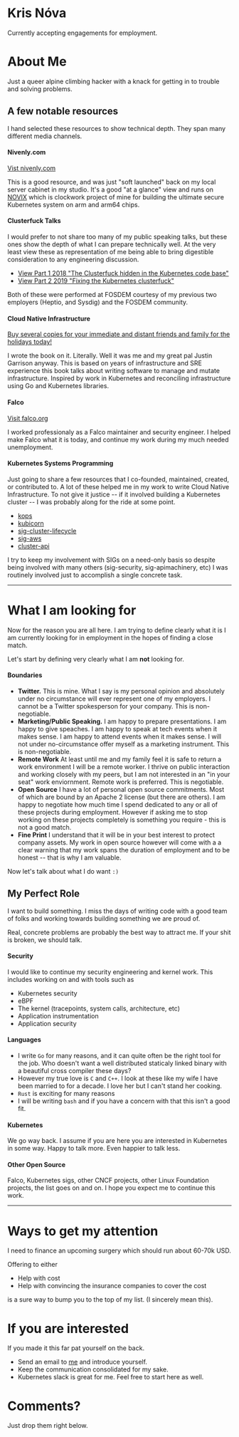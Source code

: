 # Kris Nóva

Currently accepting engagements for employment. 

# About Me

Just a queer alpine climbing hacker with a knack for getting in to trouble and solving problems.

## A few notable resources

I hand selected these resources to show technical depth. They span many different media channels.

#### Nivenly.com

[Vist nivenly.com](https://nivenly.com)

This is a good resource, and was just "soft launched" back on my local server cabinet in my studio. It's a good "at a glance" view and runs on [NOVIX](https://github.com/kris-nova/novix) which is clockwork project of mine for building the ultimate secure Kubernetes system on arm and arm64 chips. 

#### Clusterfuck Talks

I would prefer to not share too many of my public speaking talks, but these ones show the depth of what I can prepare technically well. At the very least view these as representation of me being able to bring digestible consideration to any engineering discussion. 

 - [View Part 1 2018 "The Clusterfuck hidden in the Kubernetes code base"](https://www.youtube.com/watch?v=4VNDjwzzKPo&ab_channel=source%7Bd%7D)
 - [View Part 2 2019 "Fixing the Kubernetes clusterfuck"](https://www.youtube.com/watch?v=VrtkKgfJ3RI&ab_channel=KrisN%C3%B3va)
 
 Both of these were performed at FOSDEM courtesy of my previous two employers (Heptio, and Sysdig) and the FOSDEM community.
 
 #### Cloud Native Infrastructure
 
 [Buy several copies for your immediate and distant friends and family for the holidays today!](https://www.cnibook.info/)
 
 I wrote the book on it. Literally. Well it was me and my great pal Justin Garrison anyway. This is based on years of infrastructure and SRE experience this book talks about writing software to manage and mutate infrastructure. Inspired by work in Kubernetes and reconciling infrastructure using Go and Kubernetes libraries. 
 
 #### Falco
 
 [Visit falco.org](https://falco.org)
 
 I worked professionaly as a Falco maintainer and security engineer. I helped make Falco what it is today, and continue my work during my much needed unemployment. 
 
 #### Kubernetes Systems Programming
 
 Just going to share a few resources that I co-founded, maintained, created, or contributed to. A lot of these helped me in my work to write Cloud Native Infrastructure. To not give it justice -- if it involved building a Kubernetes cluster -- I was probably along for the ride at some point. 
 
  - [kops](https://github.com/kubernetes/kops)
  - [kubicorn](https://github.com/kubicorn/kubicorn)
  - [sig-cluster-lifecycle](https://github.com/kubernetes/community/blob/master/sig-cluster-lifecycle/README.md)
  - [sig-aws](https://github.com/kubernetes-sigs/cluster-api-provider-aws)
  - [cluster-api](https://github.com/kubernetes-sigs/cluster-api)
  
  I try to keep my involvement with SIGs on a need-only basis so despite being involved with many others (sig-security, sig-apimachinery, etc) I was routinely involved just to accomplish a single concrete task. 
  
  ---
  
  # What I am looking for
  
  Now for the reason you are all here. I am trying to define clearly what it is I am currently looking for in employment in the hopes of finding a close match. 
  
  Let's start by defining very clearly what I am **not** looking for.
  
  #### Boundaries 
  
   - **Twitter.** This is mine. What I say is my personal opinion and absolutely under no circumstance will ever represent one of my employers. I cannot be a Twitter spokesperson for your company. This is non-negotiable. 
   - **Marketing/Public Speaking.** I am happy to prepare presentations. I am happy to give speaches. I am happy to speak at tech events when it makes sense. I am happy to attend events when it makes sense. I will not under no-circumstance offer myself as a marketing instrument. This is non-negotiable. 
   - **Remote Work** At least until me and my family feel it is safe to return a work environment I will be a remote worker. I thrive on public interaction and working closely with my peers, but I am not interested in an "in your seat" work enviornment. Remote work is preferred. This is negotiable. 
   - **Open Source** I have a lot of personal open source commitments. Most of which are bound by an Apache 2 license (but there are others). I am happy to negotiate how much time I spend dedicated to any or all of these projects during employment. However if asking me to stop working on these projects completely is something you require - this is not a good match. 
   - **Fine Print** I understand that it will be in your best interest to protect company assets. My work in open source however will come with a a clear warning that my work spans the duration of employment and to be honest -- that is why I am valuable.
   
 Now let's talk about what I do want `:)` 
 
 ## My Perfect Role
 
 I want to build something. I miss the days of writing code with a good team of folks and working towards building something we are proud of. 
 
 Real, concrete problems are probably the best way to attract me. If your shit is broken, we should talk. 
 
 #### Security
 
 I would like to continue my security engineering and kernel work. This includes working on and with tools such as
 
  - Kubernetes security
  - eBPF
  - The kernel (tracepoints, system calls, architecture, etc)
  - Application instrumentation
  - Application security

  
  #### Languages
  
  - I write `Go` for many reasons, and it can quite often be the right tool for the job. Who doesn't want a well distributed staticaly linked binary with a beautiful cross compiler these days?
  - However my true love is `C` and `C++`. I look at these like my wife I have been married to for a decade. I love her but I can't stand her cooking.
  - `Rust` is exciting for many reasons
  - I will be writing `bash` and if you have a concern with that this isn't a good fit. 
  
  #### Kubernetes
  
  We go way back. I assume if you are here you are interested in Kubernetes in some way. Happy to talk more. Even happier to talk less. 
  
  #### Other Open Source
  
  Falco, Kubernetes sigs, other CNCF projects, other Linux Foundation projects, the list goes on and on. I hope you expect me to continue this work.
  
  ---
  
  # Ways to get my attention
  
I need to finance an upcoming surgery which should run about 60-70k USD. 
 
Offering to either

- Help with cost
- Help with convincing the insurance companies to cover the cost
 
 is a sure way to bump you to the top of my list. (I sincerely mean this).
 
  
  # If you are interested
  
 If you made it this far pat yourself on the back. 
 
  - Send an email to [me](mailto:nova@nivenly.com) and introduce yourself.
  - Keep the communication consolidated for my sake. 
  - Kubernetes slack is great for me. Feel free to start here as well. 
  
  # Comments?

Just drop them right below.
  
